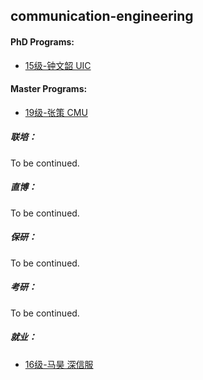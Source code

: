 ## communication-engineering

#### PhD Programs:

- [15级-钟文韶 UIC]([US]-15-zhongwenzhao)

#### Master Programs:

- [19级-张策 CMU]([US]-19-zhangce)

##### 联培：

To be continued.

##### 直博：

To be continued.

##### 保研：

To be continued.

##### 考研：

To be continued.

##### 就业：

- [16级-马昊 深信服]([CN]-16-mahao)
